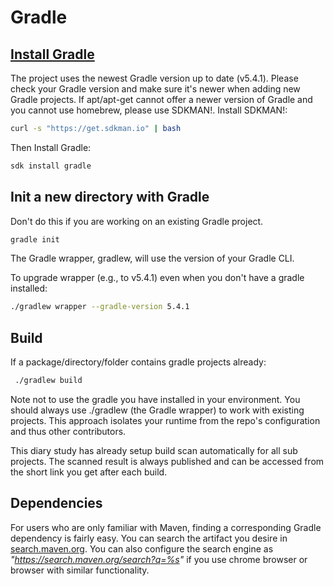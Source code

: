 # Gradle

## [Install Gradle](https://gradle.org/install/)
The project uses the newest Gradle version up to date (v5.4.1).
Please check your Gradle version and make sure it's newer when adding new Gradle projects.
If apt/apt-get cannot offer a newer version of Gradle and you cannot use homebrew, please use
 SDKMAN!.
Install SDKMAN!:

```bash
curl -s "https://get.sdkman.io" | bash
```

Then Install Gradle:

```bash
sdk install gradle
```

## Init a new directory with Gradle
Don't do this if you are working on an existing Gradle project.

```bash
gradle init
```

The Gradle wrapper, gradlew, will use the version of your Gradle CLI.

To upgrade wrapper (e.g., to v5.4.1) even when you don't have a gradle installed:

```bash
./gradlew wrapper --gradle-version 5.4.1
```

## Build
If a package/directory/folder contains gradle projects already:

```bash
 ./gradlew build
```

Note not to use the gradle you have installed in your environment.
You should always use ./gradlew (the Gradle wrapper) to work with existing projects.
This approach isolates your runtime from the repo's configuration and thus other contributors.

This diary study has already setup build scan automatically for all sub projects. The scanned result
is always published and can be accessed from the short link you get after each build.

## Dependencies
For users who are only familiar with Maven, finding a corresponding Gradle dependency is fairly
 easy. You can search the artifact you desire in [search.maven.org](https://search.maven.org). You
 can also configure the search engine as *"https://search.maven.org/search?q=%s"* if you use chrome
 browser or browser with similar functionality.
